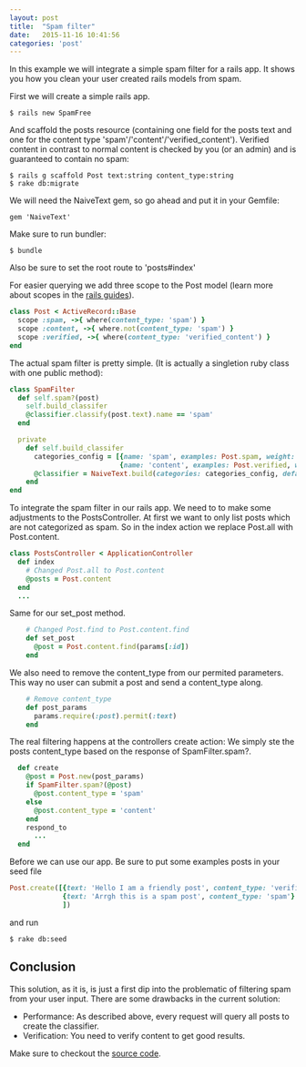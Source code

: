 ```yaml
---
layout: post
title:  "Spam filter"
date:   2015-11-16 10:41:56
categories: 'post'
---
```


In this example we will integrate a simple spam filter for a rails app.
It shows you how you clean your user created rails models from spam.

First we will create a simple rails app.

```
$ rails new SpamFree
```
And scaffold the posts resource (containing one field for the posts text and one for the content type 'spam'/'content'/'verified_content'). Verified content in contrast to normal content is checked by you (or an admin) and is guaranteed to contain no spam:

```
$ rails g scaffold Post text:string content_type:string
$ rake db:migrate
```

We will need the NaiveText gem, so go ahead and put it in your Gemfile:

```
gem 'NaiveText'
```

Make sure to run bundler:

```
$ bundle
```

Also be sure to set the root route to 'posts#index'

For easier querying we add three scope to the Post model (learn more about scopes in the [rails guides](http://guides.rubyonrails.org/active_record_querying.html#scopes)).  

``` ruby
class Post < ActiveRecord::Base
  scope :spam, ->{ where(content_type: 'spam') }
  scope :content, ->{ where.not(content_type: 'spam') }
  scope :verified, ->{ where(content_type: 'verified_content') }
end
```

The actual spam filter is pretty simple. (It is actually a singletion ruby class with one public method):

``` ruby
class SpamFilter
  def self.spam?(post)
    self.build_classifer
    @classifier.classify(post.text).name == 'spam'
  end

  private
    def self.build_classifer
      categories_config = [{name: 'spam', examples: Post.spam, weight: 1},
                           {name: 'content', examples: Post.verified, weight: 10}]
      @classifier = NaiveText.build(categories: categories_config, default: 'content')
    end
end
```

To integrate the spam filter in our rails app. We need to to make some adjustments to the PostsController.
At first we want to only list posts which are not categorized as spam. So in the index action we replace Post.all with Post.content.

``` ruby
class PostsController < ApplicationController
  def index
    # Changed Post.all to Post.content
    @posts = Post.content
  end
  ...
```

Same for our set_post method.

``` ruby
    # Changed Post.find to Post.content.find
    def set_post
      @post = Post.content.find(params[:id])
    end
```

We also need to remove the content_type from our permited parameters. This way no user can submit a post and send a content_type along.

``` ruby
    # Remove content_type
    def post_params
      params.require(:post).permit(:text)
    end
```

The real filtering happens at the controllers create action: We simply ste the posts content_type based on the response of SpamFilter.spam?.

``` ruby
  def create
    @post = Post.new(post_params)
    if SpamFilter.spam?(@post)
      @post.content_type = 'spam'
    else
      @post.content_type = 'content'
    end
    respond_to
      ...
  end
```

Before we can use our app. Be sure to put some examples posts in your seed file

``` ruby
Post.create([{text: 'Hello I am a friendly post', content_type: 'verified_content'},
             {text: 'Arrgh this is a spam post', content_type: 'spam'}
             ])
```

and run

```
$ rake db:seed
```

## Conclusion

This solution, as it is, is just a first dip into the problematic of filtering spam from your user input.
There are some drawbacks in the current  solution:

* Performance: As described above, every request will query all posts to create the classifier.
* Verification: You need to verify content to get good results.

Make sure to checkout the [source code](https://github.com/RicciFlowing/NaiveText-examples/tree/master/easy/spam_filter_2).
